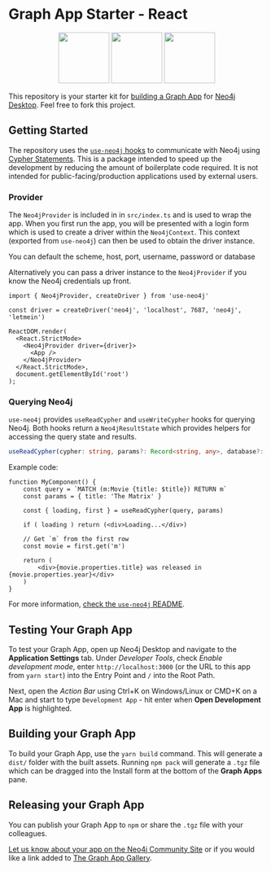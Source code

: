 # Graph App Starter - React

<div style="text-align:center">
<img src="https://github.com/adam-cowley/use-neo4j/raw/main/img/neo4j.png" height="100">
<img src="https://github.com/adam-cowley/use-neo4j/raw/main/img/arrow.svg" height="100">
<img src="https://github.com/adam-cowley/use-neo4j/raw/main/img/react.png" height="100">
</div>


This repository is your starter kit for [building a Graph App](https://neo4j.com/developer/graph-apps/building-a-graph-app/) for [Neo4j Desktop](https://neo4j.com/download/).  Feel free to fork this project.

## Getting Started

The repository uses the [`use-neo4j` hooks](https://github.com/adam-cowley/use-neo4j) to communicate with Neo4j using [Cypher Statements](https://neo4j.com/developer/cypher/).  This is a package intended to speed up the development by reducing the amount of boilerplate code required.  It is not intended for public-facing/production applications used by external users.

### Provider

The `Neo4jProvider` is included in in `src/index.ts` and is used to wrap the app.  When you first run the app, you will be presented with a login form which is used to create a driver within the `Neo4jContext`.  This context (exported from `use-neo4j`) can then be used to obtain the driver instance.

You can default the scheme, host, port, username, password or database

Alternatively you can pass a driver instance to the `Neo4jProvider` if you know the Neo4j credentials up front.

```tsx
import { Neo4jProvider, createDriver } from 'use-neo4j'

const driver = createDriver('neo4j', 'localhost', 7687, 'neo4j', 'letmein')

ReactDOM.render(
  <React.StrictMode>
    <Neo4jProvider driver={driver}>
      <App />
    </Neo4jProvider>
  </React.StrictMode>,
  document.getElementById('root')
);
```


### Querying Neo4j

`use-neo4j` provides `useReadCypher` and `useWriteCypher` hooks for querying Neo4j.  Both hooks return a `Neo4jResultState` which provides helpers for accessing the query state and results.

```ts
useReadCypher(cypher: string, params?: Record<string, any>, database?: string): Neo4jResultState
```

Example code:

```tsx
function MyComponent() {
    const query = `MATCH (m:Movie {title: $title}) RETURN m`
    const params = { title: 'The Matrix' }

    const { loading, first } = useReadCypher(query, params)

    if ( loading ) return (<div>Loading...</div>)

    // Get `m` from the first row
    const movie = first.get('m')

    return (
        <div>{movie.properties.title} was released in {movie.properties.year}</div>
    )
}
```

For more information, [check the `use-neo4j` README](https://github.com/adam-cowley/use-neo4j).


## Testing Your Graph App

To test your Graph App, open up Neo4j Desktop and navigate to the **Application Settings** tab.  Under *Developer Tools*, check *Enable development mode*, enter `http://localhost:3000` (or the URL to this app from `yarn start`) into the Entry Point and `/` into the Root Path.

Next, open the *Action Bar* using Ctrl+K on Windows/Linux or CMD+K on a Mac and start to type `Development App` - hit enter when **Open Development App** is highlighted.


## Building your Graph App

To build your Graph App, use the `yarn build` command.  This will generate a `dist/` folder with the built assets.  Running `npm pack` will generate a `.tgz` file which can be dragged into the Install form at the bottom of the **Graph Apps** pane.


## Releasing your Graph App

You can publish your Graph App to `npm` or share the `.tgz` file with your colleagues.

[Let us know about your app on the Neo4j Community Site](https://community.neo4j.com/c/neo4j-graph-platform/graph-apps/95) or if you would like a link added to [The Graph App Gallery](https://install.graphapp.io/).
